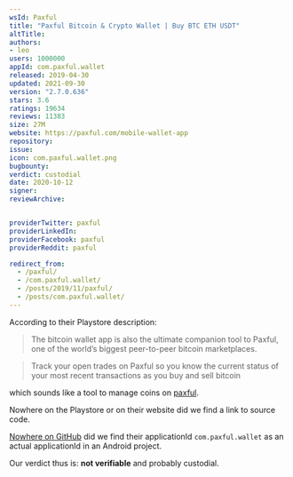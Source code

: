 ```yaml
---
wsId: Paxful
title: "Paxful Bitcoin & Crypto Wallet | Buy BTC ETH USDT"
altTitle: 
authors:
- leo
users: 1000000
appId: com.paxful.wallet
released: 2019-04-30
updated: 2021-09-30
version: "2.7.0.636"
stars: 3.6
ratings: 19634
reviews: 11383
size: 27M
website: https://paxful.com/mobile-wallet-app
repository: 
issue: 
icon: com.paxful.wallet.png
bugbounty: 
verdict: custodial
date: 2020-10-12
signer: 
reviewArchive:


providerTwitter: paxful
providerLinkedIn: 
providerFacebook: paxful
providerReddit: paxful

redirect_from:
  - /paxful/
  - /com.paxful.wallet/
  - /posts/2019/11/paxful/
  - /posts/com.paxful.wallet/
---
```



According to their Playstore description:

> The bitcoin wallet app is also the ultimate companion tool to Paxful, one of
the world’s biggest peer-to-peer bitcoin marketplaces.

> Track your open trades on Paxful so you know the current status of your most
recent transactions as you buy and sell bitcoin

which sounds like a tool to manage coins on [paxful](https://paxful.com/).

Nowhere on the Playstore or on their website did we find a link to source code.

[Nowhere on GitHub](https://github.com/search?p=3&q=%22com.paxful.wallet%22) did
we find their applicationId `com.paxful.wallet` as an actual applicationId in
an Android project.

Our verdict thus is: **not verifiable** and probably custodial.
